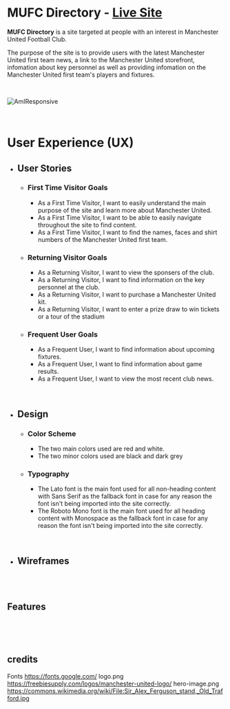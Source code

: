 # MUFC Directory - [Live Site](https://sutto7.github.io/MUFC-Directory/index.html)

**MUFC Directory** is a site targeted at people with an interest in Manchester United Football Club.

The purpose of the site is to provide users with the latest Manchester United first team news, a link to the Manchester United storefront, infomation about key personnel as well as providing infomation on the Manchester United first team's players and fixtures.

<br>

![AmIResponsive](#)

<br>

# **User Experience (UX)**

- ## **User Stories**

     - ### **First Time Visitor Goals**
         - As a First Time Visitor, I want to easily understand the main purpose of the site and learn more about Manchester United.
        - As a First Time Visitor, I want to be able to easily navigate throughout the site to find content.
        - As a First Time Visitor, I want to find the names, faces and shirt numbers of the Manchester United first team.

    - ### **Returning Visitor Goals**

        - As a Returning Visitor, I want to view the sponsers of the club.
        - As a Returning Visitor, I want to find information on the key personnel at the club.
        - As a Returning Visitor, I want to purchase a Manchester United kit.
        - As a Returning Visitor, I want to enter a prize draw to win tickets or a tour of the stadium

    - ### **Frequent User Goals**

        - As a Frequent User, I want to find information about upcoming fixtures.
        - As a Frequent User, I want to find information about game results.
        - As a Frequent User, I want to view the most recent club news.

<br>

-   ## **Design**

    - ### **Color Scheme**
        
        - The two main colors used are red and white.
        - The two minor colors used are black and dark grey

    -   ### **Typography**

        -   The Lato font is the main font used for all non-heading content with Sans Serif as the fallback font in case for any reason the font isn't being imported into the site correctly.
        -   The Roboto Mono font is the main font used for all heading content with Monospace as the fallback font in case for any reason the font isn't being imported into the site correctly.

<br>

- ## **Wireframes**

    

<br>
<br>

## Features

<br>
<br>
<br>

## credits

Fonts https://fonts.google.com/
 logo.png https://freebiesupply.com/logos/manchester-united-logo/
 hero-image.png https://commons.wikimedia.org/wiki/File:Sir_Alex_Ferguson_stand,_Old_Trafford.jpg
